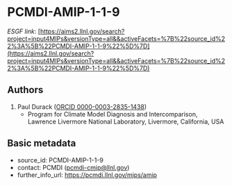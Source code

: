 # PCMDI-AMIP-1-1-9

*ESGF link*: [https://aims2.llnl.gov/search?project=input4MIPs&versionType=all&&activeFacets=%7B%22source_id%22%3A%5B%22PCMDI-AMIP-1-1-9%22%5D%7D](https://aims2.llnl.gov/search?project=input4MIPs&versionType=all&&activeFacets=%7B%22source_id%22%3A%5B%22PCMDI-AMIP-1-1-9%22%5D%7D)

## Authors

1. Paul Durack ([ORCID 0000-0003-2835-1438](https://orcid.org/0000-0003-2835-1438))
    - Program for Climate Model Diagnosis and Intercomparison, Lawrence Livermore National Laboratory, Livermore, California, USA


## Basic metadata

- source_id: PCMDI-AMIP-1-1-9
- contact: PCMDI (pcmdi-cmip@llnl.gov)
- further_info_url: https://pcmdi.llnl.gov/mips/amip
